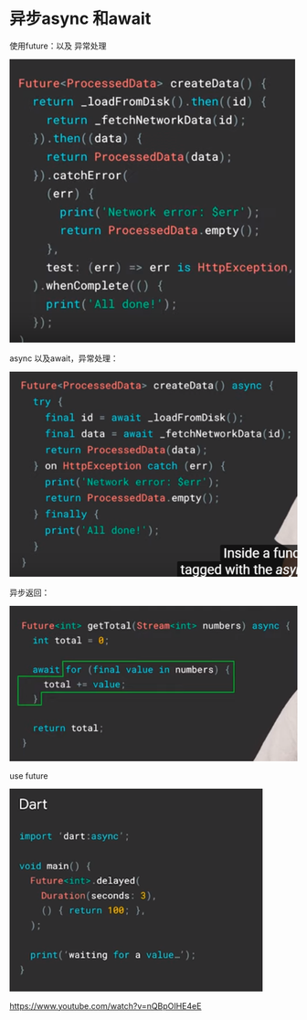 # 异步async 和await

使用future：以及 异常处理

![1563284664015](assets/1563284664015.png)



async 以及await，异常处理：

![1563284742017](assets/1563284742017.png)

 

异步返回：

![1563285683297](assets/1563285683297.png)



use future

![1563286661978](assets/1563286661978.png)





https://www.youtube.com/watch?v=nQBpOIHE4eE
